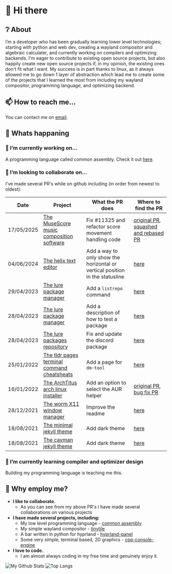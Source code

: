 # 👋 Hi there

## ❔ About

I’m a developer who has been gradually learning lower level technologies; starting with python and web dev, creating a wayland compositor and algebraic calculater, and currently working on compilers and optimizing backends. I'm eager to contribute to existing open source projects, but also happily create new open source projects if, in my opinion, the existing ones don't fit what I want. My success is in part thanks to linux, as it always allowed me to go down 1 layer of abstraction which lead me to create some of the projects that I learned the most from including my wayland compositor, programming language, and optimizing backend.

## 📫 How to reach me...

You can contact me on [email](mailto:r2hk9ahnf@relay.firefox.com).

## 📰 Whats happaning

### 🔭 I’m currently working on...

A programming language called common assembly. Check it out [here](https://github.com/godalming123/common-assembly).

### 🤝 I’m looking to collaborate on...

I've made several PR's while on github including (in order from newest to oldest):

| Date       | Project                                                                             | What the PR does                                                             | Where to find the PR                                                                                                                           |
| ---------- | ----------------------------------------------------------------------------------- | ---------------------------------------------------------------------------- | ---------------------------------------------------------------------------------------------------------------------------------------------- |
| 17/05/2025 | [The MuseScore music composition software](https://github.com/musescore/MuseScore/) | Fix #11325 and refactor score movement handling code                         | [original PR](https://github.com/musescore/MuseScore/pull/28072), [squashed and rebased PR](https://github.com/musescore/MuseScore/pull/28138) |
| 04/06/2024 | [The helix text editor](https://github.com/helix-editor/helix)                      | Add a way to only show the horizontal or vertical position in the statusline | [here](https://github.com/helix-editor/helix/pull/10883)                                                                                       |
| 29/04/2023 | [The lure package manager](https://github.com/Elara6331/lure)                       | Add a `listrepo` command                                                     | [here](https://github.com/Elara6331/lure/pull/73)                                                                                              |
| 28/04/2023 | [The lure package manager](https://github.com/Elara6331/lure)                       | Add a description of how to test a package                                   | [here](https://github.com/Elara6331/lure/pull/72)                                                                                              |
| 28/04/2023 | [The lure packages repository](https://github.com/Elara6331/lure-repo)              | Fix and update the discord package                                           | [here](https://github.com/Elara6331/lure-repo/pull/46)                                                                                         |
| 25/01/2022 | [The tldr pages terminal command cheatsheats](https://github.com/tldr-pages/tldr)   | Add a page for `dm-tool`                                                     | [here](https://github.com/tldr-pages/tldr/pull/7710)                                                                                           |
| 16/01/2022 | [The ArchTitus arch linux installer](https://github.com/ChrisTitusTech/ArchTitus)   | Add an option to select the AUR helper                                       | [original PR](https://github.com/ChrisTitusTech/ArchTitus/pull/189), [bug fix PR](https://github.com/ChrisTitusTech/ArchTitus/pull/222)        |
| 28/12/2021 | [The worm X11 window manager](https://github.com/codic12/worm)                      | Improve the readme                                                           | [here](https://github.com/codic12/worm/pull/35)                                                                                                |
| 18/08/2021 | [The minimal jekyll theme](https://github.com/pages-themes/minimal)                 | Add dark theme                                                               | [here](https://github.com/pages-themes/minimal/pull/121)                                                                                       |
| 18/08/2021 | [The cayman jekyll theme](https://github.com/pages-themes/cayman)                   | Add dark theme                                                               | [here](https://github.com/pages-themes/cayman/pull/135)                                                                                        |

### 🌱 I’m currently learning compiler and optimizer design

Building my programming language is teaching me this.

## 👔 Why employ me?

- **I like to collaborate.**
  - As you can see from my above PR's I have made several collaborations on various projects
- **I have made several projects, including:**
  - My low level programming language - [common assembly](https://github.com/godalming123/common-assembly)
  - My simple wayland compositor - [tinytile](https://github.com/godalming123/tinytile)
  - A bar written in python for hyprland - [hyprland-panel](https://github.com/godalming123/hyprland-panel)
  - Some very simple, terminal based, 2D graphics - [cpp-console-engine](https://github.com/godalming123/cpp-console-engine)
- **I love to code.**
  - I am almost always coding in my free time and genuinely enjoy it.
 
![My Github Stats](https://github-readme-stats.vercel.app/api?username=godalming123&theme=cobalt)
![Top Langs](https://github-readme-stats.vercel.app/api/top-langs/?username=godalming123&layout=compact&show_icons=true&theme=cobalt)
